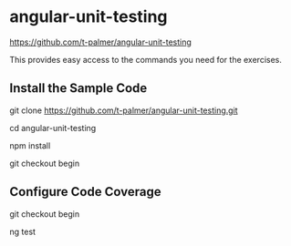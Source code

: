 # angular-unit-testing
https://github.com/t-palmer/angular-unit-testing

This provides easy access to the commands you need for the exercises.

## Install the Sample Code
git clone https://github.com/t-palmer/angular-unit-testing.git

cd angular-unit-testing

npm install

git checkout begin

## Configure Code Coverage
git checkout begin

ng test






